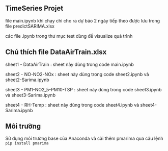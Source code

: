 ## TimeSeries Projet
file main.ipynb khi chạy chỉ cho ra dự báo 2 ngày tiếp theo được lưu trong file predictSARIMA.xlsx

các file .ipynb trong thư mục test dùng để visualize quá trình

## Chú thích file DataAirTrain.xlsx
sheet1 - DataAirTrain : sheet này dùng trong code main.ipynb

sheet2 - NO-NO2-NOx : sheet này dùng trong code sheet2.ipynb và sheet2-Sarima.ipynb

sheet3 - PM1-NO2_5-PM10-TSP : sheet này dùng trong code sheet3.ipynb và sheet3-Sarima.ipynb

sheet4 - RH-Temp : sheet này dùng trong code sheet4.ipynb và sheet4-Sarima.ipynb

## Môi trường
Sử dụng môi trường base của Anaconda và cài thêm pmarima qua câu lệnh `pip install pmarima`
